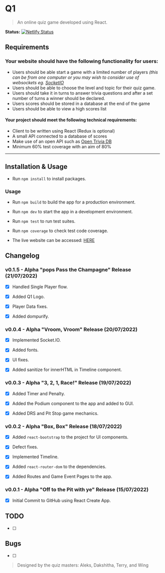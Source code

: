 # Q1
> An online quiz game developed using React.

**Status:** [![Netlify Status](https://api.netlify.com/api/v1/badges/904a59cf-8476-4950-8dc4-4c269bfa91cc/deploy-status)](https://app.netlify.com/sites/q1-fp/deploys)

## Requirements
### Your website should have the following functionality for users:
- Users should be able start a game with a limited number of players _(this can be from one computer or you may wish to consider use of websockets eg. [SocketIO](https://github.com/getfutureproof/fp_guides_wiki/wiki/Intro-to-Socket.IO)_
- Users should be able to choose the level and topic for their quiz game.
- Users should take it in turns to answer trivia questions and after a set number of turns a winner should be declared.
- Users scores should be stored in a database at the end of the game
- Users should be able to view a high scores list

#### Your project should meet the following technical requirements:
- Client to be written using React (Redux is optional)
- A small API connected to a database of scores
- Make use of an open API such as [Open Trivia DB](https://opentdb.com/api_config.php)
- Minimum 60% test coverage with an aim of 80%

<hr>

## Installation & Usage

* Run `npm install` to install packages.

### Usage

* Run `npm build` to build the app for a production environment.
* Run `npm dev` to start the app in a development environment.
* Run  `npm test` to run test suites.
* Run `npm coverage` to check test code coverage.

* The live website can be accessed: [HERE](https://q1-fp.netlify.app/)

## Changelog

### v0.1.5 - Alpha "**pops** Pass the Champagne" Release (21/07/2022)

- [x] Handled Single Player flow.

- [x] Added Q1 Logo.

- [x] Player Data fixes.

- [x] Added dompurify.

### v0.0.4 - Alpha "Vroom, Vroom" Release (20/07/2022)

- [x] Implemented Socket.IO.

- [x] Added fonts.

- [x] UI fixes.

- [x] Added sanitize for innerHTML in Timeline component.

### v0.0.3 - Alpha "3, 2, 1, Race!" Release (19/07/2022)

- [x] Added Timer and Penalty.

- [x] Added the Podium component to the app and added to GUI.

- [x] Added DRS and Pit Stop game mechanics.

### v0.0.2 - Alpha "Box, Box" Release (18/07/2022)

- [x] Added `react-bootstrap` to the project for UI components.

- [x] Defect fixes.

- [x] Implemented Timeline.

- [x] Added `react-router-dom` to the dependencies.

- [x] Added Routes and Game Event Pages to the app.

### v0.0.1 - Alpha "Off to the Pit with ye" Release (15/07/2022)

- [x] Initial Commit to GitHub using React Create App.

## TODO

- [ ] 

## Bugs

- [ ] 

> Designed by the quiz masters: Aleks, Dakshitha, Terry, and Wing
